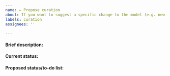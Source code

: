 ```yaml
---
name: ✏️ Propose curation
about: If you want to suggest a specific change to the model (e.g. new reaction, correct gene association, remove duplicate metabolite).
labels: curation
assignees: ''

---
```

<!-- Note: Please search to see if an issue already exists for the curation you propose. -->

<!-- Make sure you use the latest RBC-GEM version. -->

#### Brief description:
<!-- A concise description on what curation you are proposing and for what purpose. Provide links to website or references that support your statement. For instance: "In yeast-GEM the reaction for 3-isopropylmalate dehydrogenase is split into two half-reactions, as the second half-reaction is spontaneous. However, the spontaneous half-reaction is incorrectly assigned to a wrong enzyme. See https://www.uniprot.org/uniprotkb/P04173 and https://www.uniprot.org/uniprotkb/P38891 for the two enzymes, and https://iubmb.qmul.ac.uk/enzyme/EC1/1/1/85.html for the spontaneous half-reaction.

If you just want to report a problem with the model, but do not have a precise idea on how this should be fixed, then it might be better to use the "Bug report" issue type (link to change this is above "Title").
-->

#### Current status:
<!-- Show what is the current status in the model of the reaction/metabolite/gene etc. that you propose to curate. If suitable, this can be done in table format, choose yourself what data is most informative to show (do not include more than necessary):

Identifier | Reaction equation | Genes
---|---|---
r_0061 | (2R,3S)-3-isopropylmalate[c] + NAD[c] => (2S)-2-isopropyl-3-oxosuccinate[c] + H+[c] + NADH[c] | YCL018W
r_0029 | (2S)-2-isopropyl-3-oxosuccinate[c] + H+[c] => 4-methyl-2-oxopentanoate[c] + carbon dioxide[c] | YJR148W

Alternatively, this can also be written out in bullet points, linking to Metabolic Atlas:

-->

#### Proposed status/to-do list:
<!-- Give a very brief list of actions that need to be taken to curate the model. In some cases, it might be helpful to first show the proposed changes in table format:

Identifier | Reaction equation | Genes
---|---|---
r_0061 | (2R,3S)-3-isopropylmalate[c] + NAD[c] => (2S)-2-isopropyl-3-oxosuccinate[c] + H+[c] + NADH[c] | YCL018W
r_0029 | (2S)-2-isopropyl-3-oxosuccinate[c] + H+[c] => 4-methyl-2-oxopentanoate[c] + carbon dioxide[c] |

But a to-do list should always be present:
- [ ] Leave r_0061 intact.
- [ ] Remove YJR148W from r_0029.
    -->
